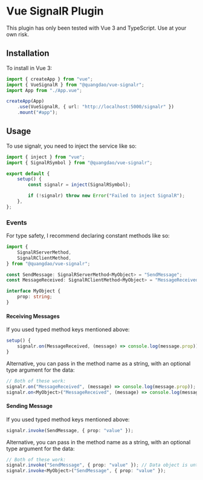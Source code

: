 # Vue SignalR Plugin

This plugin has only been tested with Vue 3 and TypeScript. Use at your own risk.

## Installation

To install in Vue 3:

```typescript
import { createApp } from "vue";
import { VueSignalR } from "@quangdao/vue-signalr";
import App from "./App.vue";

createApp(App)
	.use(VueSignalR, { url: "http://localhost:5000/signalr" })
	.mount("#app");
```

## Usage

To use signalr, you need to inject the service like so:

```typescript
import { inject } from "vue";
import { SignalRSymbol } from "@quangdao/vue-signalr";

export default {
	setup() {
		const signalr = inject(SignalRSymbol);

		if (!signalr) throw new Error("Failed to inject SignalR");
	},
};
```

### Events

For type safety, I recommend declaring constant methods like so:

```typescript
import {
	SignalRServerMethod,
	SignalRClientMethod,
} from "@quangdao/vue-signalr";

const SendMessage: SignalRServerMethod<MyObject> = "SendMessage";
const MessageReceived: SignalRClientMethod<MyObject> = "MessageReceived";

interface MyObject {
	prop: string;
}
```

#### Receiving Messages

If you used typed method keys mentioned above:

```typescript
setup() {
	signalr.on(MessageReceived, (message) => console.log(message.prop));
}
```

Alternative, you can pass in the method name as a string, with an optional type argument for the data:

```typescript
// Both of these work:
signalr.on("MessageReceived", (message) => console.log(message.prop)); // Data object is untyped
signalr.on<MyObject>("MessageReceived", (message) => console.log(message.prop));
```

#### Sending Message

If you used typed method keys mentioned above:

```typescript
signalr.invoke(SendMessage, { prop: "value" });
```

Alternative, you can pass in the method name as a string, with an optional type argument for the data:

```typescript
// Both of these work:
signalr.invoke("SendMessage", { prop: "value" }); // Data object is untyped
signalr.invoke<MyObject>("SendMessage", { prop: "value" });
```
